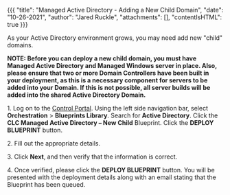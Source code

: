 {{{
  "title": "Managed Active Directory - Adding a New Child Domain",
  "date": "10-26-2021",
  "author": "Jared Ruckle",
  "attachments": [],
  "contentIsHTML": true
}}}

<p>As your Active Directory environment grows, you may need add new "child" domains. <p><strong>NOTE: Before you can deploy a new child domain, you must have Managed Active Directory and Managed Windows server in place. <strong>Also, please ensure that two or more Domain Controllers have been built in your deployment, as this is a necessary component for servers to be added into your Domain. If this is not possible, all server builds will be added into the shared Active Directory Domain.</strong></strong>
</p>

<p>1. Log on to the <a href="//control.ctl.io/">Control Portal</a>. Using the left side navigation bar, select <b>Orchestration</b> > <b>Blueprints Library</b>. Search for <b>Active Directory</b>. Click  the <b>CLC Managed Active Directory – New Child</b> Blueprint. Click the <b>DEPLOY BLUEPRINT</b> button.</p>

<p>2.&nbsp;Fill out the appropriate details.</p>


<p>3. Click <b>Next</b>, and then verify that the information is correct.</p>

<p>4.&nbsp;Once verified, please click the <b>DEPLOY BLUEPRINT</b> button. You will be presented with the deployment details along with an email stating that the Blueprint has been queued.</p>
